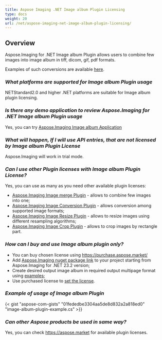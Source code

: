 ```yaml
---
title: Aspose Imaging .NET Image album Plugin Licensing
type: docs
weight: 20
url: /net/aspose-imaging-net-image-album-plugin-licensing/
---
```


## **Overview**

Aspose.Imaging for .NET Image album Plugin allows users to combine few images into image album in tiff, dicom, gif, pdf formats. 

Examples of such conversions are available [here](https://products.aspose.com/imaging/net/merge/).

### ***What platforms are supported for Image album Plugin usage***
NETStandard2.0 and higher .NET platforms are suitable for Image album plugin licensing.

### ***Is there any demo application to review Aspose.Imaging for .NET Image album Plugin usage***
Yes, you can try [Aspose.Imaging Image album Application](https://products.aspose.app/imaging/image-merge)

### ***What will happen, If I will use API entries, that are not licensed by Image album Plugin License***
Aspose.Imaging will work in trial mode.

### ***Can I use other Plugin licenses with Image album Plugin License?***

Yes, you can use as many as you need other available plugin licenses:
- [Aspose.Imaging Image merge Plugin](/imaging/net/aspose-imaging-net-image-merge-plugin-licensing) - allows to combine few images into one;
- [Aspose.Imaging Image Conversion Plugin](/imaging/net/aspose-imaging-net-conversion-plugin-licensing) - allows conversion among supported image formats;
- [Aspose.Imaging Image Resize Plugin](/imaging/net/aspose-imaging-net-image-resize-plugin-licensing) - allows to resize images using different resampling algorithms;
- [Aspose.Imaging Image Crop Plugin](/imaging/net/aspose-imaging-net-image-crop-plugin-licensing) - allows to crop images by rectangle part.

### ***How can I buy and use Image album plugin only?***

- You can buy chosen license using https://purchase.aspose.market/
- Add [Aspose.Imaging nuget package link](https://www.nuget.org/packages/Aspose.Imaging) to your project starting from Aspose.Imaging for .NET 23.2 version;
- Create desired output image album in required output multipage format using [examples](https://products.aspose.com/imaging/net/merge/);
- Use purchased license to [set the license](https://docs.aspose.com/imaging/net/licensing/).

### ***Example of usage of Image album Plugin***
{< gist "aspose-com-gists" "01fededbe3304aa5de8d832a2a818ed0" "image-album-plugin-example.cs" >}}

### ***Can other Aspose products be used in same way?***

Yes, you can check https://aspose.market for available plugin licenses.